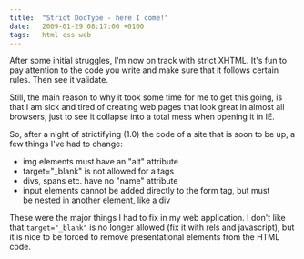 ```yaml
---
title:  "Strict DocType - here I come!"
date:   2009-01-29 08:17:00 +0100
tags: 	html css web
---
```



After some initial struggles, I'm now on track with strict XHTML. It's fun to pay
attention to the code you write and make sure that it follows certain rules. Then
see it validate.

Still, the main reason to why it took some time for me to get this going, is that
I am sick and tired of creating web pages that look great in almost all browsers,
just to see it collapse into a total mess when opening it in IE.

So, after a night of strictifying (1.0) the code of a site that is soon to be up,
a few things I've had to change:

* img elements must have an "alt" attribute
* target="_blank" is not allowed for a tags
* divs, spans etc. have no "name" attribute
* input elements cannot be added directly to the form tag, but must be nested in another element, like a div

These were the major things I had to fix in my web application. I don't like that
`target="_blank"` is no longer allowed (fix it with rels and javascript), but it
is nice to be forced to remove presentational elements from the HTML code.